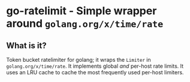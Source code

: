 # go-ratelimit - Simple wrapper around `golang.org/x/time/rate`

## What is it?
Token bucket ratelimiter for golang; it wraps the `Limiter` in
`golang.org/x/time/rate`. It implements global *and* per-host rate limits.
It uses an LRU cache to cache the most frequently used per-host limiters.

